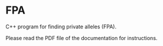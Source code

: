 # FPA
C++ program for finding private alleles (FPA).

Please read the PDF file of the documentation for instructions.
